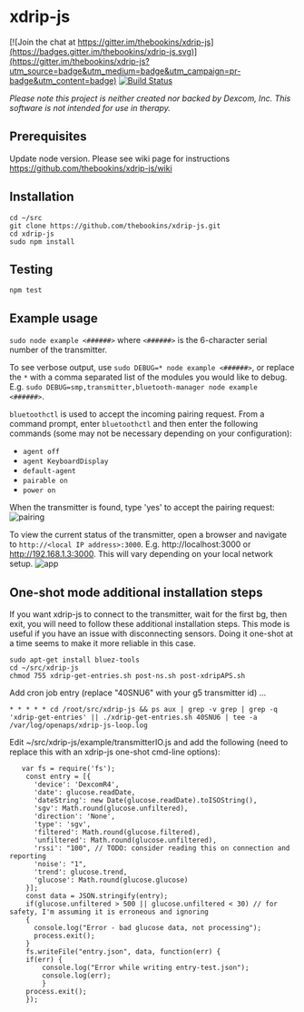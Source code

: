 # xdrip-js

[![Join the chat at https://gitter.im/thebookins/xdrip-js](https://badges.gitter.im/thebookins/xdrip-js.svg)](https://gitter.im/thebookins/xdrip-js?utm_source=badge&utm_medium=badge&utm_campaign=pr-badge&utm_content=badge)
[![Build Status](https://travis-ci.org/thebookins/xdrip-js.svg?branch=master)](https://travis-ci.org/thebookins/xdrip-js)

*Please note this project is neither created nor backed by Dexcom, Inc. This software is not intended for use in therapy.*
## Prerequisites
Update node version. Please see wiki page for instructions https://github.com/thebookins/xdrip-js/wiki

## Installation
```
cd ~/src
git clone https://github.com/thebookins/xdrip-js.git
cd xdrip-js
sudo npm install
```
## Testing
```
npm test
```

## Example usage
`sudo node example <######>` where `<######>` is the 6-character serial number of the transmitter.

To see verbose output, use `sudo DEBUG=* node example <######>`, or replace the `*` with a comma separated list of the modules you would like to debug. E.g. `sudo DEBUG=smp,transmitter,bluetooth-manager node example <######>`.

`bluetoothctl` is used to accept the incoming pairing request. From a command prompt, enter `bluetoothctl` and then enter the following commands (some may not be necessary depending on your configuration):
 - `agent off`
 - `agent KeyboardDisplay`
 - `default-agent`
 - `pairable on`
 - `power on`

When the transmitter is found, type 'yes' to accept the pairing request:
![pairing](https://user-images.githubusercontent.com/12263040/29741707-29713598-8ab5-11e7-8a0a-73a7202e3dbd.png)

To view the current status of the transmitter, open a browser and navigate to `http://<local IP address>:3000`. E.g. http://localhost:3000 or http://192.168.1.3:3000. This will vary depending on your local network setup.
![app](https://user-images.githubusercontent.com/12263040/29741914-36d4bfe4-8ab9-11e7-891e-6c23263db499.png)

## One-shot mode additional installation steps
If you want xdrip-js to connect to the transmitter, wait for the first bg, then exit, you will need to follow these additional installation steps. This mode is useful if you have an issue with disconnecting sensors. Doing it one-shot at a time seems to make it more reliable in this case.

```
sudo apt-get install bluez-tools
cd ~/src/xdrip-js
chmod 755 xdrip-get-entries.sh post-ns.sh post-xdripAPS.sh
```

Add cron job entry (replace "40SNU6" with your g5 transmitter id) ...
```
* * * * * cd /root/src/xdrip-js && ps aux | grep -v grep | grep -q 'xdrip-get-entries' || ./xdrip-get-entries.sh 40SNU6 | tee -a /var/log/openaps/xdrip-js-loop.log
```

Edit ~/src/xdrip-js/example/transmitterIO.js and add the following (need to replace this with an xdrip-js one-shot cmd-line options):

```
   var fs = require('fs');
    const entry = [{
      'device': 'DexcomR4',
      'date': glucose.readDate,
      'dateString': new Date(glucose.readDate).toISOString(),
      'sgv': Math.round(glucose.unfiltered),
      'direction': 'None',
      'type': 'sgv',
      'filtered': Math.round(glucose.filtered),
      'unfiltered': Math.round(glucose.unfiltered),
      'rssi': "100", // TODO: consider reading this on connection and reporting
      'noise': "1",
      'trend': glucose.trend,
      'glucose': Math.round(glucose.glucose)
    }];
    const data = JSON.stringify(entry);
    if(glucose.unfiltered > 500 || glucose.unfiltered < 30) // for safety, I'm assuming it is erroneous and ignoring 
    {
      console.log("Error - bad glucose data, not processing");
      process.exit();
    }
    fs.writeFile("entry.json", data, function(err) {
    if(err) {
        console.log("Error while writing entry-test.json");
        console.log(err);
        }
    process.exit();
    });
```
